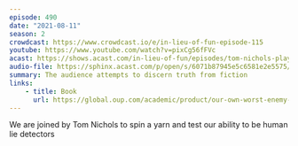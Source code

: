 ```yaml
---
episode: 490
date: "2021-08-11"
season: 2
crowdcast: https://www.crowdcast.io/e/in-lieu-of-fun-episode-115
youtube: https://www.youtube.com/watch?v=pixCg56fFVc
acast: https://shows.acast.com/in-lieu-of-fun/episodes/tom-nichols-plays-wheres-the-lie
audio-file: https://sphinx.acast.com/p/open/s/6071b87945e5c6581e2e5575/e/611503ea572bf30012b2c4fa/media.mp3
summary: The audience attempts to discern truth from fiction
links:
    - title: Book
      url: https://global.oup.com/academic/product/our-own-worst-enemy-9780197518878
---
```

We are joined by Tom Nichols to spin a yarn and test our ability to be human lie detectors
